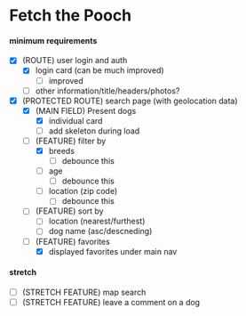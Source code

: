 # Fetch the Pooch

#### minimum requirements

- [x] (ROUTE) user login and auth
  - [x] login card (can be much improved)
    - [ ] improved
  - [ ] other information/title/headers/photos?
- [x] (PROTECTED ROUTE) search page (with geolocation data)
  - [x] (MAIN FIELD) Present dogs
    - [x] individual card
    - [ ] add skeleton during load
  - [ ] (FEATURE) filter by
    - [x] breeds
      - [ ] debounce this
    - [ ] age
      - [ ] debounce this
    - [ ] location (zip code)
      - [ ] debounce this
  - [ ] (FEATURE) sort by
    - [ ] location (nearest/furthest)
    - [ ] dog name (asc/descneding)
  - [ ] (FEATURE) favorites
    - [x] displayed favorites under main nav

#### stretch

- [ ] (STRETCH FEATURE) map search
- [ ] (STRETCH FEATURE) leave a comment on a dog
